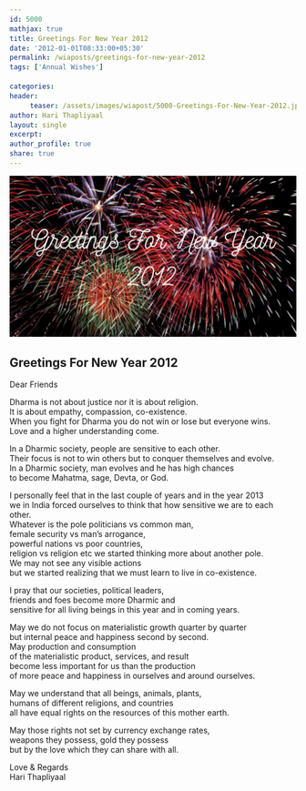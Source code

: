 ```yaml
--- 
id: 5000
mathjax: true  
title: Greetings For New Year 2012
date: '2012-01-01T08:33:00+05:30'
permalink: /wiaposts/greetings-for-new-year-2012
tags: ['Annual Wishes']

categories: 
header:
     teaser: /assets/images/wiapost/5000-Greetings-For-New-Year-2012.jpg
author: Hari Thapliyaal 
layout: single 
excerpt:  
author_profile: true 
share: true 
---
```


![Greetings For New Year 2012](/assets/images/wiapost/5000-Greetings-For-New-Year-2012.jpg)

## Greetings For New Year 2012

Dear Friends

Dharma is not about justice nor it is about religion.  
It is about empathy, compassion, co-existence.  
When you fight for Dharma you do not win or lose but everyone wins.  
Love and a higher understanding come.

In a Dharmic society, people are sensitive to each other.  
Their focus is not to win others but to conquer themselves and evolve.  
In a Dharmic society, man evolves and he has high chances  
to become Mahatma, sage, Devta, or God.

I personally feel that in the last couple of years and in the year 2013  
we in India forced ourselves to think that how sensitive we are to each other.  
Whatever is the pole politicians vs common man,  
female security vs man’s arrogance,  
powerful nations vs poor countries,  
religion vs religion etc we started thinking more about another pole.  
We may not see any visible actions  
but we started realizing that we must learn to live in co-existence.

I pray that our societies, political leaders,  
friends and foes become more Dharmic and  
sensitive for all living beings in this year and in coming years.

May we do not focus on materialistic growth quarter by quarter  
but internal peace and happiness second by second.  
May production and consumption  
of the materialistic product, services, and result  
become less important for us than the production  
of more peace and happiness in ourselves and around ourselves.

May we understand that all beings, animals, plants,  
humans of different religions, and countries  
all have equal rights on the resources of this mother earth.

May those rights not set by currency exchange rates,  
weapons they possess, gold they possess  
but by the love which they can share with all.

Love & Regards  
Hari Thapliyaal



